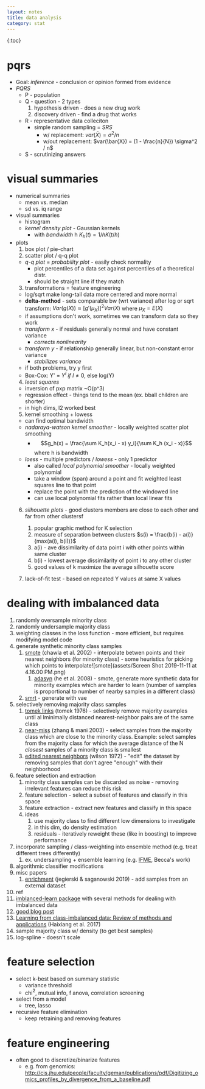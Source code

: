```yaml
---
layout: notes
title: data analysis
category: stat
---
```


{:toc}

# pqrs

- Goal: *inference* - conclusion or opinion formed from evidence
- *PQRS*
  - P - population
  - Q - question - 2 types
    1. hypothesis driven - does a new drug work
    2. discovery driven - find a drug that works
  - R - representative data colleciton
    - simple random sampling = *SRS*
      - w/ replacement: $var(\bar{X}) = \sigma^2 / n$
      - w/out replacement: $var(\bar{X}) = (1 - \frac{n}{N}) \sigma^2 / n$ 
  - S - scrutinizing answers


# visual summaries

- numerical summaries
  - mean vs. median
  - sd vs. iq range
- visual summaries
  - histogram
  - *kernel density plot* - Gaussian kernels
    - with *bandwidth* h $K_h(t) = 1/h K(t/h)$
- plots
  1. box plot / pie-chart
  2. scatter plot / q-q plot
    - *q-q plot* = *probability plot* - easily check normality
      - plot percentiles of a data set against percentiles of a theoretical distr.
      - should be straight line if they match
  3. transformations = feature engineering
    - log/sqrt make long-tail data more centered and more normal
    - **delta-method** - sets comparable bw (wrt variance) after log or sqrt transform: $Var(g(X)) \approx [g'(\mu_X)]^2 Var(X)$ where $\mu_X = E(X)$
    - if assumptions don't work, sometimes we can transform data so they work
    - *transform x* - if residuals generally normal and have constant variance 
      - *corrects nonlinearity*
    - *transform y* - if relationship generally linear, but non-constant error variance
      - *stabilizes variance*
    - if both problems, try y first
    - Box-Cox: Y' = $Y^l \: if \: l \neq 0$, else log(Y)
  4. *least squares*
    - inversion of pxp matrix ~O(p^3)
    - regression effect - things tend to the mean (ex. bball children are shorter)
    - in high dims, l2 worked best
  5. kernel smoothing + lowess
    - can find optimal bandwidth
    - *nadaraya-watson kernel smoother* - locally weighted scatter plot smoothing
      - $$g_h(x) = \frac{\sum K_h(x_i - x) y_i}{\sum K_h (x_i - x)}$$ where h is bandwidth
    - *loess* - multiple predictors / *lowess* - only 1 predictor
      - also called *local polynomial smoother* - locally weighted polynomial
      - take a window (span) around a point and fit weighted least squares line to that point
      - replace the point with the prediction of the windowed line
      - can use local polynomial fits rather than local linear fits
  6. *silhouette plots* - good clusters members are close to each other and far from other clustersf

     1. popular graphic method for K selection
     2. measure of separation between clusters $s(i) = \frac{b(i) - a(i)}{max(a(i), b(i))}$
       1. a(i) - ave dissimilarity of data point i with other points within same cluster
       2. b(i) - lowest average dissimilarity of point i to any other cluster
     3. good values of k maximize the average silhouette score
  7. lack-of-fit test - based on repeated Y values at same X values

# dealing with imbalanced data

1. randomly oversample minority class
2. randomly undersample majority class
3. weighting classes in the loss function - more efficient, but requires modifying model code
4. generate synthetic minority class samples
   1. [smote](https://jair.org/index.php/jair/article/view/10302) (chawla et al. 2002) - interpolate betwen points and their nearest neighbors (for minority class) - some heuristics for picking which points to interpolate![smote](assets/Screen Shot 2019-11-11 at 4.16.00 PM.png)
      1. [adasyn](https://ieeexplore.ieee.org/abstract/document/4633969/) (he et al. 2008) - smote, generate more synthetic data for minority examples which are harder to learn (number of samples is proportional to number of nearby samples in a different class)
   2. [smrt](https://github.com/tgsmith61591/smrt) - generate with vae
5. selectively removing majority class samples
   1. [tomek links](https://pdfs.semanticscholar.org/090a/6772a1d69f07bfe7e89f99934294a0dac1b9.pdf?_ga=2.141687734.587787484.1573518991-2102528433.1505064485) (tomek 1976) - selectively remove majority examples until al lminimally distanced nearest-neighbor pairs are of the same class
   2. [near-miss](https://www.site.uottawa.ca/~nat/Workshop2003/jzhang.pdf) (zhang & mani 2003) - select samples from the majority class which are close to the minority class. Example: select samples from the majority class for which the average distance of the N *closest* samples of a minority class is smallest
   3. [edited nearest neighbors](https://ieeexplore.ieee.org/abstract/document/4309137) (wilson 1972) - "edit" the dataset by removing samples that don't agree "enough" with their neighborhood
6. feature selection and extraction
   1. minority class samples can be discarded as noise - removing irrelevant features can reduce this risk
   2. feature selection - select a subset of features and classify in this space
   3. feature extraction - extract new features and classify in this space
   4. ideas
      1. use majority class to find different low dimensions to investigate
      2. in this dim, do density estimation
      3. residuals - iteratively reweight these (like in boosting) to improve performance
7. incorporate sampling / class-weighting into ensemble method (e.g. treat different trees differently)
   1. ex. undersampling + ensemble learning (e.g. [IFME](https://dl.acm.org/citation.cfm?id=2467736), Becca's work)
8. algorithmic classifier modifications
9. misc papers
   1. [enrichment](https://arxiv.org/pdf/1911.06965v1.pdf) (jegierski & saganowski 2019) - add samples from an external dataset
10. ref
   1. [imblanced-learn package](https://imbalanced-learn.readthedocs.io/en/stable/api.html) with several methods for dealing with imbalanced data
   2. [good blog post](https://www.jeremyjordan.me/imbalanced-data/)
   3. [Learning from class-imbalanced data: Review of methods and applications](https://www-sciencedirect-com.libproxy.berkeley.edu/science/article/pii/S0957417416307175) (Haixiang et al. 2017)
   4. sample majority class w/ density (to get best samples)
   5. log-spline - doesn't scale



# feature selection

- select k-best based on summary statistic
	- variance threshold
	- chi$^2$, mutual info, f anova, correlation screening
- select from a model
	- tree, lasso
- recursive feature elimination
	- keep retraining and removing features



# feature engineering

- often good to discretize/binarize features
  - e.g. from genomics: http://cis.jhu.edu/people/faculty/geman/publications/pdf/Digitizing_omics_profiles_by_divergence_from_a_baseline.pdf
